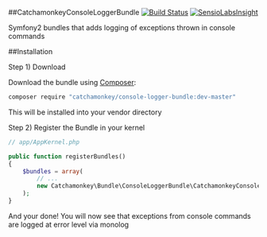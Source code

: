 ##CatchamonkeyConsoleLoggerBundle [![Build Status](https://travis-ci.org/catchamonkey/CatchamonkeyConsoleLoggerBundle.svg?branch=master)](https://travis-ci.org/catchamonkey/CatchamonkeyConsoleLoggerBundle) [![SensioLabsInsight](https://insight.sensiolabs.com/projects/fccaa6b6-75d7-4f08-afea-311384d78f8a/small.png)](https://insight.sensiolabs.com/projects/fccaa6b6-75d7-4f08-afea-311384d78f8a)

Symfony2 bundles that adds logging of exceptions thrown in console commands

##Installation

Step 1) Download

Download the bundle using [Composer](https://getcomposer.org/):

```bash
composer require "catchamonkey/console-logger-bundle:dev-master"
```

This will be installed into your vendor directory

Step 2) Register the Bundle in your kernel

```php
// app/AppKernel.php

public function registerBundles()
{
    $bundles = array(
        // ...
        new Catchamonkey\Bundle\ConsoleLoggerBundle\CatchamonkeyConsoleLoggerBundle(),
    );
}
```

And your done! You will now see that exceptions from console commands
 are logged at error level via monolog

